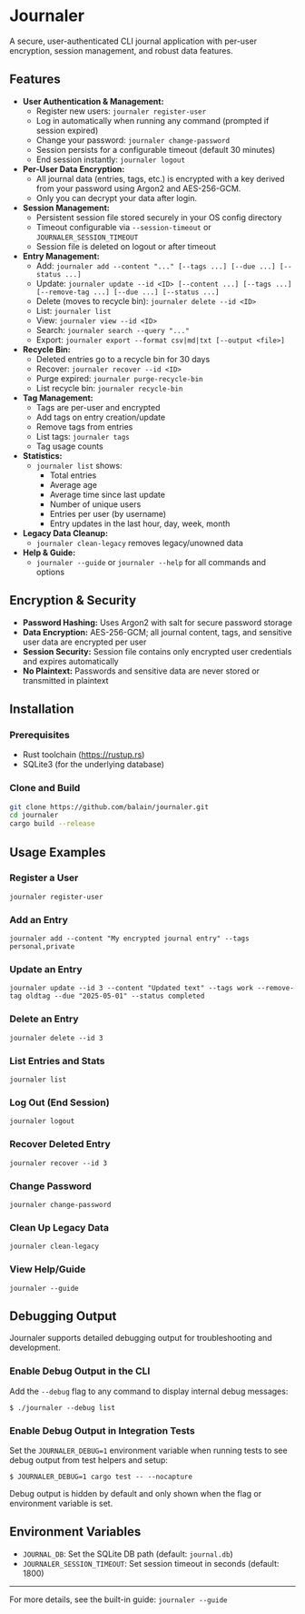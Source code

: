 # Journaler

A secure, user-authenticated CLI journal application with per-user encryption, session management, and robust data features.

## Features

- **User Authentication & Management:**
  - Register new users: `journaler register-user`
  - Log in automatically when running any command (prompted if session expired)
  - Change your password: `journaler change-password`
  - Session persists for a configurable timeout (default 30 minutes)
  - End session instantly: `journaler logout`
- **Per-User Data Encryption:**
  - All journal data (entries, tags, etc.) is encrypted with a key derived from your password using Argon2 and AES-256-GCM.
  - Only you can decrypt your data after login.
- **Session Management:**
  - Persistent session file stored securely in your OS config directory
  - Timeout configurable via `--session-timeout` or `JOURNALER_SESSION_TIMEOUT`
  - Session file is deleted on logout or after timeout
- **Entry Management:**
  - Add: `journaler add --content "..." [--tags ...] [--due ...] [--status ...]`
  - Update: `journaler update --id <ID> [--content ...] [--tags ...] [--remove-tag ...] [--due ...] [--status ...]`
  - Delete (moves to recycle bin): `journaler delete --id <ID>`
  - List: `journaler list`
  - View: `journaler view --id <ID>`
  - Search: `journaler search --query "..."`
  - Export: `journaler export --format csv|md|txt [--output <file>]`
- **Recycle Bin:**
  - Deleted entries go to a recycle bin for 30 days
  - Recover: `journaler recover --id <ID>`
  - Purge expired: `journaler purge-recycle-bin`
  - List recycle bin: `journaler recycle-bin`
- **Tag Management:**
  - Tags are per-user and encrypted
  - Add tags on entry creation/update
  - Remove tags from entries
  - List tags: `journaler tags`
  - Tag usage counts
- **Statistics:**
  - `journaler list` shows:
    - Total entries
    - Average age
    - Average time since last update
    - Number of unique users
    - Entries per user (by username)
    - Entry updates in the last hour, day, week, month
- **Legacy Data Cleanup:**
  - `journaler clean-legacy` removes legacy/unowned data
- **Help & Guide:**
  - `journaler --guide` or `journaler --help` for all commands and options

## Encryption & Security
- **Password Hashing:** Uses Argon2 with salt for secure password storage
- **Data Encryption:** AES-256-GCM; all journal content, tags, and sensitive user data are encrypted per user
- **Session Security:** Session file contains only encrypted user credentials and expires automatically
- **No Plaintext:** Passwords and sensitive data are never stored or transmitted in plaintext

## Installation

### Prerequisites
- Rust toolchain (https://rustup.rs)
- SQLite3 (for the underlying database)

### Clone and Build
```sh
git clone https://github.com/balain/journaler.git
cd journaler
cargo build --release
```

## Usage Examples

### Register a User
```
journaler register-user
```

### Add an Entry
```
journaler add --content "My encrypted journal entry" --tags personal,private
```

### Update an Entry
```
journaler update --id 3 --content "Updated text" --tags work --remove-tag oldtag --due "2025-05-01" --status completed
```

### Delete an Entry
```
journaler delete --id 3
```

### List Entries and Stats
```
journaler list
```

### Log Out (End Session)
```
journaler logout
```

### Recover Deleted Entry
```
journaler recover --id 3
```

### Change Password
```
journaler change-password
```

### Clean Up Legacy Data
```
journaler clean-legacy
```

### View Help/Guide
```
journaler --guide
```

## Debugging Output

Journaler supports detailed debugging output for troubleshooting and development.

### Enable Debug Output in the CLI

Add the `--debug` flag to any command to display internal debug messages:

```
$ ./journaler --debug list
```

### Enable Debug Output in Integration Tests

Set the `JOURNALER_DEBUG=1` environment variable when running tests to see debug output from test helpers and setup:

```
$ JOURNALER_DEBUG=1 cargo test -- --nocapture
```

Debug output is hidden by default and only shown when the flag or environment variable is set.

## Environment Variables
- `JOURNAL_DB`: Set the SQLite DB path (default: `journal.db`)
- `JOURNALER_SESSION_TIMEOUT`: Set session timeout in seconds (default: 1800)

---

For more details, see the built-in guide: `journaler --guide`
